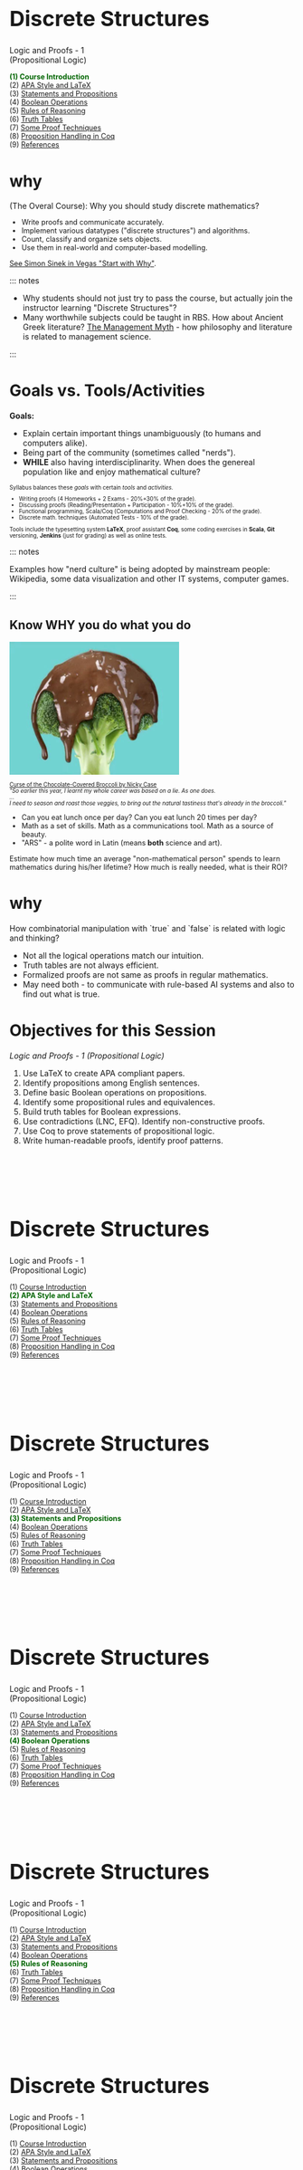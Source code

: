 # &nbsp;

<hgroup>

<h1 style="font-size:28pt">Discrete Structures</h1>

<blue>Logic and Proofs - 1   
(Propositional Logic)</blue>

</hgroup><hgroup style="font-size:90%">

<span style="color:darkgreen">**(1) Course Introduction**</span>  
<span>(2) [APA Style and LaTeX](#section-1)</span>  
<span>(3) [Statements and Propositions](#section-2)</span>  
<span>(4) [Boolean Operations](#section-3)</span>  
<span>(5) [Rules of Reasoning](#section-4)</span>  
<span>(6) [Truth Tables](#section-5)</span>  
<span>(7) [Some Proof Techniques](#section-6)</span>  
<span>(8) [Proposition Handling in Coq](#section-7)</span>  
<span>(9) [References](#section-8)</span>

</hgroup>



# <lo-why/> why

<div class="bigWhy">
(The Overal Course): Why you should study discrete mathematics?  
</div>

<div class="smallWhy" style="font-size:90%">

* Write proofs and communicate accurately.
* Implement various datatypes ("discrete structures") and algorithms.
* Count, classify and organize sets objects.
* Use them in real-world and computer-based modelling.

[See Simon Sinek in Vegas "Start with Why"](https://www.youtube.com/watch?v=MNSAolUgFYQ).

</div>

::: notes

* Why students should not just try to pass the course, but actually join the instructor 
learning "Discrete Structures"?
* Many worthwhile subjects could be taught in RBS. How about Ancient Greek literature?
[The Management Myth](https://www.theatlantic.com/magazine/archive/2006/06/the-management-myth/304883/) - 
how philosophy and literature is related to management science. 

:::





# <lo-summary/> Goals vs. Tools/Activities

<hgroup>

**Goals:**

* Explain certain important things unambiguously (to humans and computers alike). 
* Being part of the community (sometimes called "nerds").
* **WHILE** also having interdisciplinarity. When does the genereal population 
like and enjoy mathematical culture?

</hgroup>
<hgroup style="font-size:70%">

Syllabus balances these <blue>*goals*</blue> with 
certain <blue>*tools*</blue> and <blue>*activities*</blue>.

* Writing proofs (4 Homeworks + 2 Exams - 20%+30% of the grade).
* Discussing proofs (Reading/Presentation + Participation - 10%+10% of the grade).
* Functional programming, Scala/Coq (Computations and Proof Checking - 20% of the grade).
* Discrete math. techniques (Automated Tests - 10% of the grade).

Tools include the typesetting system **LaTeX**, 
proof assistant **Coq**, some coding exercises in **Scala**, 
**Git** versioning, **Jenkins** (just for grading) 
as well as online tests.


</hgroup>



::: notes

Examples how "nerd culture" is being adopted by mainstream people:
Wikipedia, some data visualization and other IT systems, computer games.

:::


## <lo-summary/> Know WHY you do what you do

<hgroup style="font-size:70%">

![Broccoli](broccoli.png)

[Curse of the Chocolate-Covered Broccoli by Nicky Case](https://blog.ncase.me/curse-of-the-chocolate-covered-broccoli-or-emotion-in-learning/)  
*"So earlier this year, I learnt my whole career was based on a lie. As one does.  
...  
I need to season and roast those veggies, to bring out the 
natural tastiness that's *already* in the broccoli."*

</hgroup>
<hgroup style="font-size:90%">

* Can you eat lunch once per day? Can you eat lunch 20 times per day?
* Math as a set of skills. Math as a communications tool.
Math as a source of beauty.
* "ARS" - a polite word in Latin (means **both** science and art).

Estimate how much time an average "non-mathematical person" spends to learn mathematics
during his/her lifetime? How much is really needed, what is their ROI?

</hgroup>







# <lo-why/> why

<div class="bigWhy">
How combinatorial manipulation with
`true` and `false` is related with logic and thinking?
</div>

<div class="smallWhy">

* Not all the logical operations match our intuition.
* Truth tables are not always efficient. 
* Formalized proofs are not same as proofs in regular mathematics.
* May need both - to communicate with rule-based AI systems 
and also to find out what is true.

</div>

 
# <lo-summary/> Objectives for this Session

*Logic and Proofs - 1 (Propositional Logic)*

1. Use LaTeX to create APA compliant papers.
2. Identify propositions among English sentences.
3. Define basic Boolean operations on propositions.
4. Identify some propositional rules and equivalences.
5. Build truth tables for Boolean expressions.
6. Use contradictions (LNC, EFQ). Identify non-constructive proofs. 
7. Use Coq to prove statements of propositional logic.
8. Write human-readable proofs, identify proof patterns.










# &nbsp;

<hgroup>

<h1 style="font-size:28pt">Discrete Structures</h1>

<blue>Logic and Proofs - 1   
(Propositional Logic)</blue>

</hgroup><hgroup style="font-size:90%">

<span>(1) [Course Introduction](#section)</span>  
<span style="color:darkgreen">**(2) APA Style and LaTeX**</span>  
<span>(3) [Statements and Propositions](#section-2)</span>  
<span>(4) [Boolean Operations](#section-3)</span>  
<span>(5) [Rules of Reasoning](#section-4)</span>  
<span>(6) [Truth Tables](#section-5)</span>  
<span>(7) [Some Proof Techniques](#section-6)</span>  
<span>(8) [Proposition Handling in Coq](#section-7)</span>  
<span>(9) [References](#section-8)</span>

</hgroup>




# &nbsp;

<hgroup>

<h1 style="font-size:28pt">Discrete Structures</h1>

<blue>Logic and Proofs - 1   
(Propositional Logic)</blue>

</hgroup><hgroup style="font-size:90%">

<span>(1) [Course Introduction](#section)</span>  
<span>(2) [APA Style and LaTeX](#section-1)</span>  
<span style="color:darkgreen">**(3) Statements and Propositions**</span>  
<span>(4) [Boolean Operations](#section-3)</span>  
<span>(5) [Rules of Reasoning](#section-4)</span>  
<span>(6) [Truth Tables](#section-5)</span>  
<span>(7) [Some Proof Techniques](#section-6)</span>  
<span>(8) [Proposition Handling in Coq](#section-7)</span>  
<span>(9) [References](#section-8)</span>

</hgroup>





# &nbsp;

<hgroup>

<h1 style="font-size:28pt">Discrete Structures</h1>

<blue>Logic and Proofs - 1   
(Propositional Logic)</blue>

</hgroup><hgroup style="font-size:90%">

<span>(1) [Course Introduction](#section)</span>  
<span>(2) [APA Style and LaTeX](#section-1)</span>  
<span>(3) [Statements and Propositions](#section-2)</span>  
<span style="color:darkgreen">**(4) Boolean Operations**</span>  
<span>(5) [Rules of Reasoning](#section-4)</span>  
<span>(6) [Truth Tables](#section-5)</span>  
<span>(7) [Some Proof Techniques](#section-6)</span>  
<span>(8) [Proposition Handling in Coq](#section-7)</span>  
<span>(9) [References](#section-8)</span>

</hgroup>





# &nbsp;

<hgroup>

<h1 style="font-size:28pt">Discrete Structures</h1>

<blue>Logic and Proofs - 1   
(Propositional Logic)</blue>

</hgroup><hgroup style="font-size:90%">

<span>(1) [Course Introduction](#section)</span>  
<span>(2) [APA Style and LaTeX](#section-1)</span>  
<span>(3) [Statements and Propositions](#section-2)</span>  
<span>(4) [Boolean Operations](#section-3)</span>  
<span style="color:darkgreen">**(5) Rules of Reasoning**</span>  
<span>(6) [Truth Tables](#section-5)</span>  
<span>(7) [Some Proof Techniques](#section-6)</span>  
<span>(8) [Proposition Handling in Coq](#section-7)</span>  
<span>(9) [References](#section-8)</span>

</hgroup>




# &nbsp;

<hgroup>

<h1 style="font-size:28pt">Discrete Structures</h1>

<blue>Logic and Proofs - 1   
(Propositional Logic)</blue>

</hgroup><hgroup style="font-size:90%">

<span>(1) [Course Introduction](#section)</span>  
<span>(2) [APA Style and LaTeX](#section-1)</span>  
<span>(3) [Statements and Propositions](#section-2)</span>  
<span>(4) [Boolean Operations](#section-3)</span>  
<span>(5) [Rules of Reasoning](#section-4)</span>  
<span style="color:darkgreen">**(6) Truth Tables**</span>  
<span>(7) [Some Proof Techniques](#section-6)</span>  
<span>(8) [Proposition Handling in Coq](#section-7)</span>  
<span>(9) [References](#section-8)</span>

</hgroup>




# &nbsp;

<hgroup>

<h1 style="font-size:28pt">Discrete Structures</h1>

<blue>Logic and Proofs - 1   
(Propositional Logic)</blue>

</hgroup><hgroup style="font-size:90%">

<span>(1) [Course Introduction](#section)</span>  
<span>(2) [APA Style and LaTeX](#section-1)</span>  
<span>(3) [Statements and Propositions](#section-2)</span>  
<span>(4) [Boolean Operations](#section-3)</span>  
<span>(5) [Rules of Reasoning](#section-4)</span>  
<span>(6) [Truth Tables](#section-5)</span>  
<span style="color:darkgreen">**(7) Some Proof Techniques**</span>  
<span>(8) [Proposition Handling in Coq](#section-7)</span>  
<span>(9) [References](#section-8)</span>

</hgroup>



# &nbsp;

<hgroup>

<h1 style="font-size:28pt">Discrete Structures</h1>

<blue>Logic and Proofs - 1   
(Propositional Logic)</blue>

</hgroup><hgroup style="font-size:90%">

<span>(1) [Course Introduction](#section)</span>  
<span>(2) [APA Style and LaTeX](#section-1)</span>  
<span>(3) [Statements and Propositions](#section-2)</span>  
<span>(4) [Boolean Operations](#section-3)</span>  
<span>(5) [Rules of Reasoning](#section-4)</span>  
<span>(6) [Truth Tables](#section-5)</span>  
<span>(7) [Some Proof Techniques](#section-6)</span>  
<span style="color:darkgreen">**(8) Proposition Handling in Coq**</span>  
<span>(9) [References](#section-8)</span>

</hgroup>





# &nbsp;

<hgroup>

<h1 style="font-size:28pt">Discrete Structures</h1>

<blue>Logic and Proofs - 1   
(Propositional Logic)</blue>

</hgroup><hgroup style="font-size:90%">

<span>(1) [Course Introduction](#section)</span>  
<span>(2) [APA Style and LaTeX](#section-1)</span>  
<span>(3) [Statements and Propositions](#section-2)</span>  
<span>(4) [Boolean Operations](#section-3)</span>  
<span>(5) [Rules of Reasoning](#section-4)</span>  
<span>(6) [Truth Tables](#section-5)</span>  
<span>(7) [Some Proof Techniques](#section-6)</span>  
<span>(8) [Proposition Handling in Coq](#section-7)</span>  
<span style="color:darkgreen">**(9) References**</span>

</hgroup>





# <lo-summary/> What we covered in this class

1. Compiled a document from LaTeX into PDF.
2. 



# <lo-summary/> General References

1. [CSE 191, Spring 2019 in Buffalo](https://cse.buffalo.edu/~knepley/classes/cse191/Syllabus.html) - 
inspiration for the current course.



## <lo-theory/> References on LaTeX


## <lo-theory/> References on Coq

1. [Coq Documentation Homepage](https://coq.inria.fr/documentation)
2. [The Logic of Coq](https://github.com/coq/coq/wiki/The-Logic-of-Coq)
3. [A tutorial by Nahas](https://coq.inria.fr/tutorial-nahas)
4. [Coq in a Hurry](https://cel.archives-ouvertes.fr/inria-00001173v5/document)
5. [Notes on Logic Operations](http://flint.cs.yale.edu/cs430/lectureNotes/terse/Logic.html)
6. [Coq in Group Theory](https://people.debian.org/~schepler/coqtut.v.html)
7. [Using CoqIDE](https://youtu.be/z861PoZPGqk)


::: notes

More training videos:
https://youtu.be/7sk8hPWAMSw
https://youtu.be/ngM2N98ppQE

:::



# <lo-yellow/> Logic in Literature - 1

<hgroup style="font-size:70%">

[Goethe. Faust, Der Tragödie. Erster Teil](https://de.wikisource.org/wiki/Faust_-_Der_Trag%C3%B6die_erster_Teil)

Gebraucht der Zeit, sie geht so schnell von hinnen,  
Doch Ordnung lehrt euch Zeit gewinnen.  
Mein theurer Freund, ich rath’ euch drum  
Zuerst *Collegium Logicum*.  
Da wird der Geist euch wohl dressiert,  
In spanische Stiefeln eingeschnürt,  
Daß er bedächtiger so fort an  
Hinschleiche die Gedankenbahn,  
Und nicht etwa, die Kreuz’ und Quer,  
Irlichtelire hin und her.


</hgroup>
<hgroup style="font-size:60%">



[Goethe. Faust. Part 1, Scene 4](https://www.poetryintranslation.com/PITBR/German/FaustIScenesIVtoVI.php)

My dear friend, I’d advise, in sum,  
First, the *Collegium Logicum*.  
There your mind will be trained,   
As if in Spanish boots, constrained,  
So that painfully, as it ought,  
It creeps along the way of thought.  
Not flitting about all over,  
Wandering here and there. [Audio](https://www.youtube.com/watch?v=OzMejWGirJs&feature=youtu.be&t=5962)


[Gēte. Fausts. 1.daļa, 4.skats.](http://www.korpuss.lv/klasika/Senie/Rainis/Fausts/4.html)

Mans mīļais draugs, es padomu jums dotu  
*Collegium logicum* ņemt no sākuma.  
Tur garu nodīda jums stingri  
Un it kā spaidu klučos liek,  
Ka turpmāk tas vairs ne tik vingri   
Pa domu teku tālāk tiek.  
Lai krustām un šķērsām tas nešaudās,  
Kā maldu uguns, kas šur tur parādās.

</hgroup>

## <lo-yellow/> Logic in Literature - 1

<hgroup style="font-size:70%">

![Mephistopheles and the Student](willy-pogany-mephistopheles-and-student.png)

*Mephistopheles and the Student, by [Willy Pogany](https://www.pinterest.com/7marilyn4/willy-pogany-faust-by-johann-wolfgang-von-goethe/).*

</hgroup>
<hgroup style="font-size:70%">

Career advisor discussing 4 areas of study typical in ancient
universities - Philosophy, Jurisprudence, Theology, Medicine.
The advice ultimately comes to this:

*Grau, theurer Freund, ist alle Theorie,*  
*Und grün des Lebens goldner Baum.*  
&nbsp;  
*Grey, dear friend, is all theory,*  
*And green the golden tree of life.*

</hgroup>


::: notes

:::



# <lo-yellow/> Logic in Literature - 2

<hgroup style="font-size:65%">

* [Dostoyevsky, Notes from the Underground, Parts 8 and 9](http://www.klassika.ru/read.html?proza/dostoevskij/podpole.txt&page=5)

Good heavens, gentlemen, what sort of free will is left when we come to
tabulation and arithmetic, when it will all be a case of twice two make
four?  Twice two makes four without my will.  As if free will meant
that! ...  
And to go to the root of the matter, why are you so positively convinced that 
not to act against his real normal interests guaranteed by the 
conclusions of reason and arithmetic is certainly always advantageous
for man and must always be a law for mankind?  So far, you know, this
is only your supposition.  It may be the law of logic, but not the law
of humanity.

</hgroup>
<hgroup style="font-size:65%">

* [Достоевский. Записки из подполья, части 8 и 9](http://www.klassika.ru/read.html?proza/dostoevskij/podpole.txt&page=5)

Эх, господа, какая уж тут своя воля будет, когда дело доходит до таблички 
и до арифметики, когда будет одно только дважды два четыре в ходу?
Дважды два и без моей воли четыре будет. Такая ли своя воля бывает! ...  
И, если уж все говорить, почему вы так наверно убеждены, что не идти против 
настоящих, нормальных выгод, гарантированных доводами разума и арифметикой, 
действительно для человека всегда выгодно и есть закон для всего человечества? 
Ведь это покамест еще только одно ваше предположение. Положим, что 
это закон логики, но, может быть, вовсе не человечества.

</hgroup>




